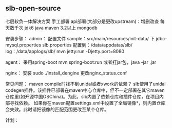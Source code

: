 ## slb-open-source

七层软负一体解决方案
手工部署
api部署(大部分是更改upstream)：增删改查
每天数千次
jdk6
java maven 3.2以上 mongodb

安装步骤：
admin：
配置文件
sample：src/main/resources/init-data/ 下 jdbc-mysql.properties  slb.properties
配置到：/data/appdatas/slb/
log：/data/applogs/slb/
mvn jetty:run -Djetty.port=8080

agent：
采用spring-boot
mvn spring-boot:run
或者打jar包，java -jar .jar

nginx：
安装 sudo ./install_dengine
更改nginx_status.conf


常见问题：
maven compile时找不到unidal或者xwork的依赖？
slb使用了unidal codegen插件。该插件已部署在maven中心仓库中，但不一定部署在其它maven仓库里(如开源中国OSChina)。为此，slb内置了依赖仓库和插件仓库，在项目内部寻找依赖。
如果你在maven配置settings.xml中设置了全局镜像<mirrorOf>*</mirrorOf>，则内置仓库会失效。此时请把镜像的匹配范围更改至某个仓库。


计划：
